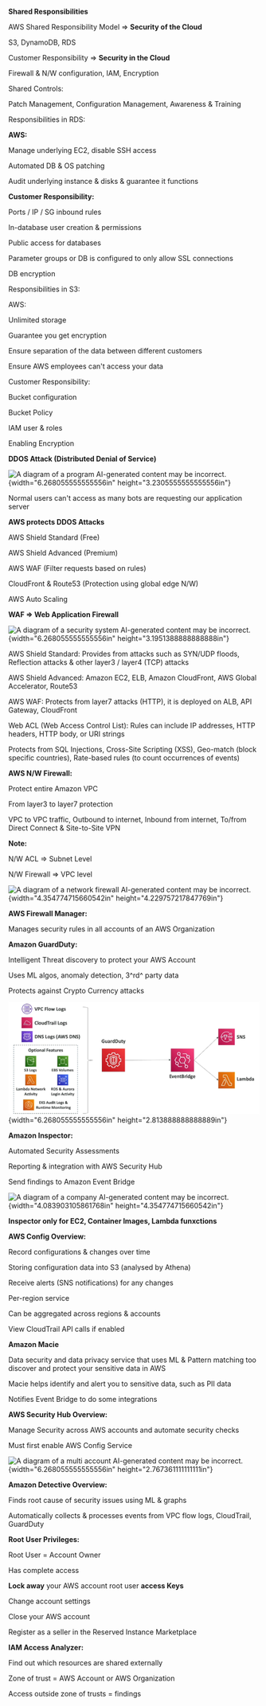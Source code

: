 **Shared Responsibilities**

AWS Shared Responsibility Model =\> **Security of the Cloud**

S3, DynamoDB, RDS

Customer Responsibility =\> **Security in the Cloud**

Firewall & N/W configuration, IAM, Encryption

Shared Controls:

Patch Management, Configuration Management, Awareness & Training

Responsibilities in RDS:

**AWS:**

Manage underlying EC2, disable SSH access

Automated DB & OS patching

Audit underlying instance & disks & guarantee it functions

**Customer Responsibility:**

Ports / IP / SG inbound rules

In-database user creation & permissions

Public access for databases

Parameter groups or DB is configured to only allow SSL connections

DB encryption

Responsibilities in S3:

AWS:

Unlimited storage

Guarantee you get encryption

Ensure separation of the data between different customers

Ensure AWS employees can't access your data

Customer Responsibility:

Bucket configuration

Bucket Policy

IAM user & roles

Enabling Encryption

**DDOS Attack (Distributed Denial of Service)**

![A diagram of a program AI-generated content may be
incorrect.](./image1.png){width="6.268055555555556in"
height="3.2305555555555556in"}

Normal users can't access as many bots are requesting our application
server

**AWS protects DDOS Attacks**

AWS Shield Standard (Free)

AWS Shield Advanced (Premium)

AWS WAF (Filter requests based on rules)

CloudFront & Route53 (Protection using global edge N/W)

AWS Auto Scaling

**WAF =\> Web Application Firewall**

![A diagram of a security system AI-generated content may be
incorrect.](./image2.png){width="6.268055555555556in"
height="3.1951388888888888in"}

AWS Shield Standard: Provides from attacks such as SYN/UDP floods,
Reflection attacks & other layer3 / layer4 (TCP) attacks

AWS Shield Advanced: Amazon EC2, ELB, Amazon CloudFront, AWS Global
Accelerator, Route53

AWS WAF: Protects from layer7 attacks (HTTP), it is deployed on ALB, API
Gateway, CloudFront

Web ACL (Web Access Control List): Rules can include IP addresses, HTTP
headers, HTTP body, or URI strings

Protects from SQL Injections, Cross-Site Scripting (XSS), Geo-match
(block specific countries), Rate-based rules (to count occurrences of
events)

**AWS N/W Firewall:**

Protect entire Amazon VPC

From layer3 to layer7 protection

VPC to VPC traffic, Outbound to internet, Inbound from internet, To/from
Direct Connect & Site-to-Site VPN

**Note:**

N/W ACL =\> Subnet Level

N/W Firewall =\> VPC level

![A diagram of a network firewall AI-generated content may be
incorrect.](./image3.png){width="4.354774715660542in"
height="4.229757217847769in"}

**AWS Firewall Manager:**

Manages security rules in all accounts of an AWS Organization

**Amazon GuardDuty:**

Intelligent Threat discovery to protect your AWS Account

Uses ML algos, anomaly detection, 3^rd^ party data

Protects against Crypto Currency attacks

![](./image4.png){width="6.268055555555556in"
height="2.813888888888889in"}

**Amazon Inspector:**

Automated Security Assessments

Reporting & integration with AWS Security Hub

Send findings to Amazon Event Bridge

![A diagram of a company AI-generated content may be
incorrect.](./image5.png){width="4.083903105861768in"
height="4.354774715660542in"}

**Inspector only for EC2, Container Images, Lambda funxctions**

**AWS Config Overview:**

Record configurations & changes over time

Storing configuration data into S3 (analysed by Athena)

Receive alerts (SNS notifications) for any changes

Per-region service

Can be aggregated across regions & accounts

View CloudTrail API calls if enabled

**Amazon Macie**

Data security and data privacy service that uses ML & Pattern matching
too discover and protect your sensitive data in AWS

Macie helps identify and alert you to sensitive data, such as PII data

Notifies Event Bridge to do some integrations

**AWS Security Hub Overview:**

Manage Security across AWS accounts and automate security checks

Must first enable AWS Config Service

![A diagram of a multi account AI-generated content may be
incorrect.](./image6.png){width="6.268055555555556in"
height="2.767361111111111in"}

**Amazon Detective Overview:**

Finds root cause of security issues using ML & graphs

Automatically collects & processes events from VPC flow logs,
CloudTrail, GuardDuty

**Root User Privileges:**

Root User = Account Owner

Has complete access

**Lock away** your AWS account root user **access Keys**

Change account settings

Close your AWS account

Register as a seller in the Reserved Instance Marketplace

**IAM Access Analyzer:**

Find out which resources are shared externally

Zone of trust = AWS Account or AWS Organization

Access outside zone of trusts = findings
